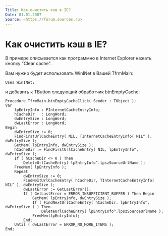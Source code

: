 ```yaml
---
Title: Как очистить кэш в IE?
Date: 01.01.2007
Source: <https://forum.sources.ru>
---
```



Как очистить кэш в IE?
======================

В примере описывается как программно в Internet Explorer нажать кнопку
"Clear cache".

Вам нужно будет использовать WinINet в Вашей TfrmMain:

    Uses WinINet; 

и добавить к TButton следующий обработчик btnEmptyCache:

    Procedure TfrmMain.btnEmptyCacheClick( Sender : TObject ); 
    Var 
        lpEntryInfo : PInternetCacheEntryInfo; 
        hCacheDir   : LongWord; 
        dwEntrySize : LongWord; 
        dwLastError : LongWord; 
    Begin 
        dwEntrySize := 0; 
        FindFirstUrlCacheEntry( NIL, TInternetCacheEntryInfo( NIL^ ), dwEntrySize ); 
        GetMem( lpEntryInfo, dwEntrySize ); 
        hCacheDir := FindFirstUrlCacheEntry( NIL, lpEntryInfo^, dwEntrySize ); 
        If ( hCacheDir <> 0 ) Then 
            DeleteUrlCacheEntry( lpEntryInfo^.lpszSourceUrlName ); 
        FreeMem( lpEntryInfo ); 
        Repeat 
            dwEntrySize := 0; 
            FindNextUrlCacheEntry( hCacheDir, TInternetCacheEntryInfo( NIL^ ), dwEntrySize ); 
            dwLastError := GetLastError(); 
            If ( GetLastError = ERROR_INSUFFICIENT_BUFFER ) Then Begin 
                GetMem( lpEntryInfo, dwEntrySize ); 
                If ( FindNextUrlCacheEntry( hCacheDir, lpEntryInfo^, dwEntrySize ) ) Then 
                    DeleteUrlCacheEntry( lpEntryInfo^.lpszSourceUrlName ); 
                FreeMem(lpEntryInfo); 
            End; 
        Until ( dwLastError = ERROR_NO_MORE_ITEMS ); 
    End;

